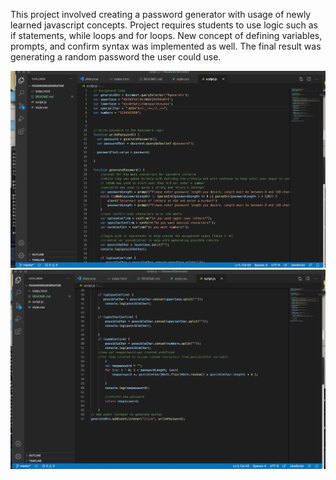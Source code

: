 This project involved creating a password generator with usage of newly learned javascript concepts. Project requires students to use logic such as if statements, while loops and for loops. New concept of defining variables, prompts, and confirm syntax was implemented as well. The final result was generating a random password the user could use. 

![Alt text](/images/javascriptPage1.png)
![Alt text](/images/javascriptPage2.png)
